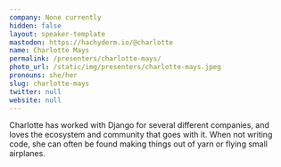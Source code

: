 ```yaml
---
company: None currently
hidden: false
layout: speaker-template
mastodon: https://hachyderm.io/@charlotte
name: Charlotte Mays
permalink: /presenters/charlotte-mays/
photo_url: /static/img/presenters/charlotte-mays.jpeg
pronouns: she/her
slug: charlotte-mays
twitter: null
website: null
---
```


Charlotte has worked with Django for several different companies, and loves the ecosystem and community that goes with it. When not writing code, she can often be found making things out of yarn or flying small airplanes.
